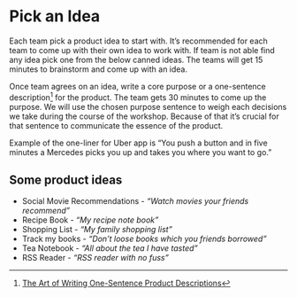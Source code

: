# Pick an Idea

Each team pick a product idea to start with. It’s recommended for each team to come up with their own idea to work with. If team is not able find any idea pick one from the below canned ideas. The teams will get 15 minutes to brainstorm and come up with an idea.

Once team agrees on an idea, write a core purpose or a one-sentence description[^1] for the product. The team gets 30 minutes to come up the purpose. We will use the chosen purpose sentence to weigh each decisions we take during the course of the workshop. Because of that it’s crucial for that sentence to communicate the essence of the product.

Example of the one-liner for Uber app is “You push a button and in five minutes a Mercedes picks you up and takes you where you want to go.”

## Some product ideas

- Social Movie Recommendations - _“Watch movies your friends recommend”_
- Recipe Book - _“My recipe note book”_
- Shopping List - _“My family shopping list”_
- Track my books - _“Don’t loose books which you friends borrowed”_
- Tea Notebook - _“All about the tea I have tasted”_
- RSS Reader - _“RSS reader with no fuss”_

[^1]: [The Art of Writing One-Sentence Product Descriptions](https://medium.dave-bailey.com/the-magic-formula-to-describe-a-product-in-one-sentence-175ce38619c7)
